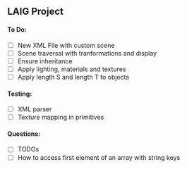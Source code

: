 ## LAIG Project

#### To Do:
 - [ ] New XML File with custom scene
 - [ ] Scene traversal with tranformations and display
 - [ ] Ensure inheritance
 - [ ] Apply lighting, materials and textures
 - [ ] Apply length S and length T to objects

#### Testing:
 - [ ] XML parser
 - [ ] Texture mapping in primitives 

#### Questions:
 - [ ] TODOs
 - [ ] How to access first element of an array with string keys
